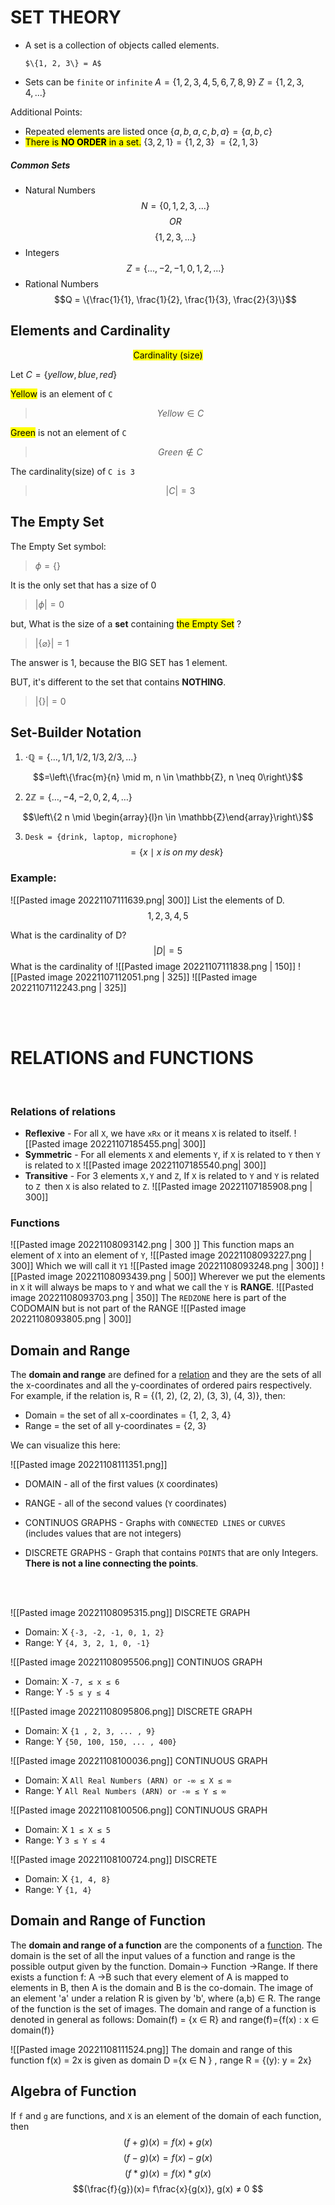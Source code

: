 # SET THEORY
- A set is a collection of objects called elements.

      $\{1, 2, 3\} = A$
- Sets can be `finite` or `infinite`
	$A = \{1, 2, 3, 4, 5, 6, 7, 8, 9\}$
	$Z = \{1, 2, 3, 4, ...\}$

Additional Points:
- Repeated elements are listed once
$\{a,b,a,c,b,a\} =  \{a,b,c\}$
- <mark class="hltr-orange">There is **NO ORDER** in a set.</mark> 
$\{3,2,1\} = \{1,2,3\}$
$= \{2,1,3\}$
##### Common Sets
- Natural Numbers
	$$N = \{0,1,2,3,...\}$$  $$OR $$   $$\{1,2,3,...\}$$
- Integers
	$$Z = \{...,-2,-1,0,1,2,...\}$$
- Rational Numbers
	$$Q = \{\frac{1}{1}, \frac{1}{2}, \frac{1}{3}, \frac{2}{3}\}$$
## Elements and Cardinality
<center><mark class="hltr-orange">Cardinality (size)</mark> </center>

Let  $C = \{yellow,blue,red\}$

<mark class="hltr-">Yellow</mark> is an element of `C`
>$$Yellow \in C$$


<mark class="hltr-green">Green</mark> is not an element of `C`
>$$Green \notin C$$

The cardinality(size) of `C is 3`
>$$|C|=3$$

## The Empty Set
The Empty Set symbol:    
> ${{\phi}}=\{\}$

It is the only set that has a size of 0
>$|\phi|= 0$

but, What is the size of a **set** containing <mark class="hltr-orange">the Empty Set</mark> ?
> $|\{\varnothing\}|= 1$

The answer is 1, because the BIG SET has 1 element.

BUT, it's different to the set that contains **NOTHING**.
> $|\{\}|=0$

## Set-Builder Notation
1. $\cdot \mathbb{Q}=\{\ldots, 1 / 1,1 / 2,1 / 3,2 / 3, \ldots\}$

$$=\left\{\frac{m}{n} \mid m, n \in \mathbb{Z}, n \neq 0\right\}$$

2. $2 \mathbb{Z}=\{\ldots,-4,-2,0,2,4, \ldots\}$

$$\left\{2 n \mid \begin{array}{l}n \in \mathbb{Z}\end{array}\right\}$$

3. `Desk = {drink, laptop, microphone}`
$$=\{x \mid x\;is\;on\;my\;desk \}$$
### Example:
![[Pasted image 20221107111639.png| 300]]
List the elements of D.
$$1, 2, 3,4 ,5$$

What is the cardinality of D?
$$|D| = 5$$
What is the cardinality of ![[Pasted image 20221107111838.png | 150]]
![[Pasted image 20221107112051.png | 325]]
![[Pasted image 20221107112243.png | 325]]

<br>
<br>


# RELATIONS and FUNCTIONS

<br>


### Relations of relations
- **Reflexive** - For all `X`, we have `xRx` or it means `X` is related to itself.
![[Pasted image 20221107185455.png| 300]]
- **Symmetric** - For all elements `X` and elements `Y`, if `X` is related to `Y` then `Y` is related to `X`
![[Pasted image 20221107185540.png| 300]]
- **Transitive** - For 3 elements `X,Y` and `Z`, If `X` is related to `Y` and `Y` is related to `Z `then `X` is also related to `Z`.
![[Pasted image 20221107185908.png | 300]]

### Functions
![[Pasted image 20221108093142.png | 300 ]]
This function maps an element of `X` into an element of `Y`,
![[Pasted image 20221108093227.png | 300]]
Which we will call it `Y1`
![[Pasted image 20221108093248.png | 300]]
![[Pasted image 20221108093439.png | 500]]
Wherever we put the elements in `X` it will always be maps to `Y` and what we call the `Y` is **RANGE**.
![[Pasted image 20221108093703.png | 350]]
The `REDZONE` here is part of the CODOMAIN but is not part of the RANGE
![[Pasted image 20221108093805.png | 300]]


## Domain and Range

The **domain and range** are defined for a [relation](https://www.cuemath.com/algebra/relations-in-math/) and they are the sets of all the x-coordinates and all the y-coordinates of ordered pairs respectively. For example, if the relation is, R = {(1, 2), (2, 2), (3, 3), (4, 3)}, then:

-   Domain = the set of all x-coordinates = {1, 2, 3, 4}
-   Range = the set of all y-coordinates = {2, 3}

We can visualize this here:

![[Pasted image 20221108111351.png]]


- DOMAIN - all of the first values (`X` coordinates)
- RANGE - all of the second values (`Y` coordinates)

- CONTINUOS GRAPHS - Graphs with `CONNECTED LINES` or `CURVES` (includes values that are not integers)
- DISCRETE GRAPHS - Graph that contains `POINTS` that are only Integers. **There is not a line connecting the points**.

<br>
<br>


![[Pasted image 20221108095315.png]]
DISCRETE GRAPH

- Domain: X
`{-3, -2, -1, 0, 1, 2}`
- Range: Y
`{4, 3, 2, 1, 0, -1}`

![[Pasted image 20221108095506.png]]
CONTINUOS GRAPH
- Domain: X
`-7, ≤ x ≤ 6`
- Range: Y
`-5 ≤ y ≤ 4`

![[Pasted image 20221108095806.png]]
DISCRETE GRAPH
- Domain: X
`{1 , 2, 3, ... , 9}`
- Range: Y
`{50, 100, 150, ... , 400}`

![[Pasted image 20221108100036.png]]
CONTINUOUS GRAPH
- Domain: X
`All Real Numbers (ARN) or -∞ ≤ X ≤ ∞`
- Range: Y
`All Real Numbers (ARN) or -∞ ≤ Y ≤ ∞`

![[Pasted image 20221108100506.png]]
CONTINUOUS GRAPH
- Domain: X
`1 ≤ X ≤ 5`
- Range: Y
`3 ≤ Y ≤ 4`

![[Pasted image 20221108100724.png]]
DISCRETE
- Domain: X
`{1, 4, 8}`
- Range: Y
`{1, 4}`

## Domain and Range of Function
The **domain and range of a function** are the components of a [function](https://www.cuemath.com/calculus/What-are-functions/). The domain is the set of all the input values of a function and range is the possible output given by the function. Domain→ Function →Range. If there exists a function f: A →B such that every element of A is mapped to elements in B, then A is the domain and B is the co-domain. The image of an element 'a' under a relation R is given by 'b', where (a,b) ∈ R. The range of the function is the set of images. The domain and range of a function is denoted in general as follows: Domain(f) = {x ∈ R} and range(f)={f(x) : x ∈ domain(f)}

![[Pasted image 20221108111524.png]]
The domain and range of this function f(x) = 2x is given as domain D ={x ∈ N } , range R = {(y): y = 2x}

## Algebra of Function
If `f` and `g` are functions, and `X` is an element of the domain of each function, then
$$(f + g) (x) = f(x) + g(x)$$
$$(f - g)(x) = f(x) - g(x)$$
$$(f * g)(x) = f(x) * g(x)$$
$$(\frac{f}{g})(x)= f\frac{x}{g(x)}, g(x) ≠ 0 $$